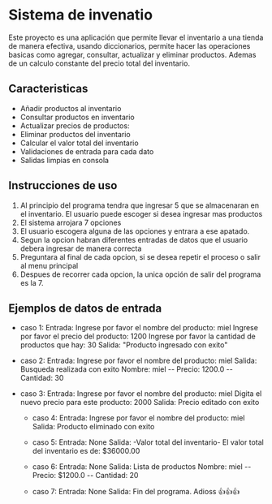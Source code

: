# Sistema de invenatio
Este proyecto es una aplicación que permite llevar el inventario a una tienda de manera efectiva, usando diccionarios, permite hacer las operaciones basicas como agregar, consultar, actualizar y eliminar productos. Ademas de un calculo constante del precio total del inventario.

## Caracteristicas
  - Añadir productos al inventario
  - Consultar productos en inventario
  - Actualizar precios de productos:
  - Eliminar productos del inventario
  - Calcular el valor total del inventario
  - Validaciones de entrada para cada dato
  - Salidas limpias en consola

## Instrucciones de uso
 1. Al principio del programa tendra que ingresar 5 que se almacenaran en el inventario. El usuario puede escoger si desea ingresar mas productos
 2. El sistema arrojara 7 opciones
 3. El usuario escogera alguna de las opciones y entrara a ese apatado.
 4. Segun la opcion habran diferentes entradas de datos que el usuario debera ingresar de manera correcta 
 5. Preguntara al final de cada opcion, si se desea repetir el proceso o salir al menu principal
 6. Despues de recorrer cada opcion, la unica opción de salir del programa es la 7.

## Ejemplos de datos de entrada
   - caso 1:
     Entrada: 
        Ingrese por favor el nombre del producto: miel 
        Ingrese por favor el precio del producto: 1200
        Ingrese por favor la cantidad de productos que hay: 30
     Salida:
        "Producto ingresado con exito"
     
  - caso 2:
       Entrada: 
        Ingrese por favor el nombre del producto: miel
     Salida:
        Busqueda realizada con exito
        Nombre: miel -- Precio: 1200.0 -- Cantidad: 30 
        
- caso 3:
       Entrada:
         Ingrese por favor el nombre del producto: miel
         Digita el nuevo precio para este producto: 2000
       Salida:
         Precio editado con exito
       
  - caso 4:
       Entrada:
          Ingrese por favor el nombre del producto: miel
       Salida:
          Producto eliminado con exito
      
  - caso 5:
       Entrada:
          None
       Salida:
          -Valor total del inventario-
          El valor total del inventario es de: $36000.00
        
  - caso 6:
       Entrada:
          None
       Salida:
          Lista de productos
          Nombre: miel -- Precio: $1200.0 -- Cantidad: 20
      
  - caso 7:
        Entrada:
          None
        Salida:
          Fin del programa. Adioss 👍👍👍       
                

     
      
    
    
